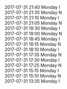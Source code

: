 2017-07-31 21:40 Monday  I  
2017-07-31 21:35 Monday  N  
2017-07-31 21:10 Monday  I  
2017-07-31 21:05 Monday  N  
2017-07-31 19:30 Monday  I  
2017-07-31 19:00 Monday  N  
2017-07-31 18:45 Monday  I  
2017-07-31 18:15 Monday  N  
2017-07-31 18:10 Monday  I  
2017-07-31 17:35 Monday  N  
2017-07-31 17:30 Monday  I  
2017-07-31 17:25 Monday  N  
2017-07-31 15:15 Monday  I  
2017-07-31 15:10 Monday  N  
2017-07-31 13:35 Monday  I  
